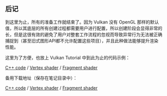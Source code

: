 ## 后记

到这里为止，所有的准备工作就结束了。因为 Vulkan 没有 OpenGL 那样的默认值，所以其底层的所有创建过程都需要用户进行配置，所以创建阶段会显得非常的长，但是这很有效的避免了用户对整套工作流程的忽视而导致异常行为无法被正确捕捉到（甚至旧式图形API都不允许配置这些项目），并且此种做法能够提升渲染性能。

这里为了方便，也放上 Vulkan Tutorial 中到此为止的代码示例：

[C++ code](https://vulkan-tutorial.com/code/16_swap_chain_recreation.cpp) / [Vertex shader](https://vulkan-tutorial.com/code/09_shader_base.vert) / [Fragment shader](https://vulkan-tutorial.com/code/09_shader_base.frag)

备用下载地址（保存在笔记目录中）：

[C++ code](16_swap_chain_recreation.cpp) / [Vertex shader](09_shader_base.vert) / [Fragment shader](09_shader_base.frag)
